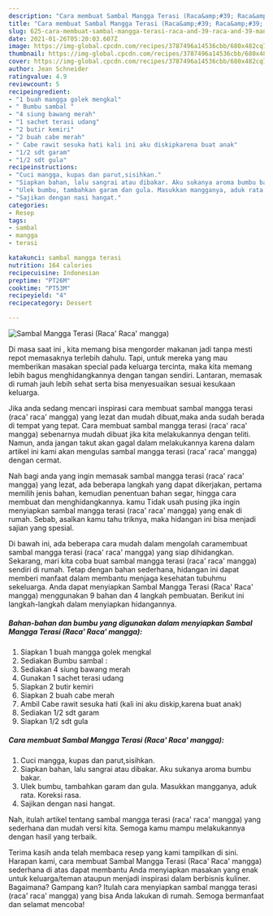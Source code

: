 ```yaml
---
description: "Cara membuat Sambal Mangga Terasi (Raca&amp;#39; Raca&amp;#39; mangga) yang nikmat dan Mudah Dibuat"
title: "Cara membuat Sambal Mangga Terasi (Raca&amp;#39; Raca&amp;#39; mangga) yang nikmat dan Mudah Dibuat"
slug: 625-cara-membuat-sambal-mangga-terasi-raca-and-39-raca-and-39-mangga-yang-nikmat-dan-mudah-dibuat
date: 2021-01-26T05:20:03.607Z
image: https://img-global.cpcdn.com/recipes/3787496a14536cbb/680x482cq70/sambal-mangga-terasi-raca-raca-mangga-foto-resep-utama.jpg
thumbnail: https://img-global.cpcdn.com/recipes/3787496a14536cbb/680x482cq70/sambal-mangga-terasi-raca-raca-mangga-foto-resep-utama.jpg
cover: https://img-global.cpcdn.com/recipes/3787496a14536cbb/680x482cq70/sambal-mangga-terasi-raca-raca-mangga-foto-resep-utama.jpg
author: Jean Schneider
ratingvalue: 4.9
reviewcount: 5
recipeingredient:
- "1 buah mangga golek mengkal"
- " Bumbu sambal "
- "4 siung bawang merah"
- "1 sachet terasi udang"
- "2 butir kemiri"
- "2 buah cabe merah"
- " Cabe rawit sesuka hati kali ini aku diskipkarena buat anak"
- "1/2 sdt garam"
- "1/2 sdt gula"
recipeinstructions:
- "Cuci mangga, kupas dan parut,sisihkan."
- "Siapkan bahan, lalu sangrai atau dibakar. Aku sukanya aroma bumbu bakar."
- "Ulek bumbu, tambahkan garam dan gula. Masukkan mangganya, aduk rata. Koreksi rasa."
- "Sajikan dengan nasi hangat."
categories:
- Resep
tags:
- sambal
- mangga
- terasi

katakunci: sambal mangga terasi 
nutrition: 164 calories
recipecuisine: Indonesian
preptime: "PT26M"
cooktime: "PT53M"
recipeyield: "4"
recipecategory: Dessert

---
```



![Sambal Mangga Terasi (Raca&#39; Raca&#39; mangga)](https://img-global.cpcdn.com/recipes/3787496a14536cbb/680x482cq70/sambal-mangga-terasi-raca-raca-mangga-foto-resep-utama.jpg)

Di masa  saat ini , kita memang bisa mengorder makanan jadi tanpa mesti repot memasaknya terlebih dahulu. Tapi, untuk mereka yang mau memberikan masakan special pada keluarga tercinta, maka kita memang lebih bagus menghidangkannya dengan tangan sendiri. Lantaran, memasak di rumah jauh lebih sehat serta bisa menyesuaikan sesuai kesukaan keluarga.

Jika anda sedang mencari inspirasi cara membuat sambal mangga terasi (raca&#39; raca&#39; mangga) yang lezat dan mudah dibuat,maka anda sudah berada di tempat yang tepat. Cara membuat sambal mangga terasi (raca&#39; raca&#39; mangga)  sebenarnya mudah dibuat jika kita melakukannya dengan teliti. Namun, anda jangan takut akan gagal dalam melakukannya 
karena dalam artikel ini kami akan mengulas sambal mangga terasi (raca&#39; raca&#39; mangga) dengan cermat.  



Nah bagi anda yang ingin memasak sambal mangga terasi (raca&#39; raca&#39; mangga) yang lezat, ada beberapa langkah yang dapat dikerjakan, pertama memilih jenis bahan, kemudian penentuan bahan segar, hingga cara membuat dan menghidangkannya. kamu Tidak usah pusing jika ingin menyiapkan sambal mangga terasi (raca&#39; raca&#39; mangga) yang enak di rumah. Sebab, asalkan kamu  tahu triknya, maka hidangan ini bisa menjadi sajian yang spesial.

Di bawah ini, ada beberapa cara mudah dalam mengolah caramembuat sambal mangga terasi (raca&#39; raca&#39; mangga) yang siap dihidangkan. Sekarang, mari kita coba buat sambal mangga terasi (raca&#39; raca&#39; mangga) sendiri di rumah. Tetap dengan bahan sederhana, hidangan ini dapat memberi manfaat dalam membantu menjaga kesehatan tubuhmu sekeluarga. Anda dapat menyiapkan Sambal Mangga Terasi (Raca&#39; Raca&#39; mangga) menggunakan 9 bahan dan 4 langkah pembuatan. Berikut ini langkah-langkah dalam menyiapkan hidangannya.

<!--inarticleads1-->

##### Bahan-bahan dan bumbu yang digunakan dalam menyiapkan Sambal Mangga Terasi (Raca&#39; Raca&#39; mangga):

1. Siapkan 1 buah mangga golek mengkal
1. Sediakan  Bumbu sambal :
1. Sediakan 4 siung bawang merah
1. Gunakan 1 sachet terasi udang
1. Siapkan 2 butir kemiri
1. Siapkan 2 buah cabe merah
1. Ambil  Cabe rawit sesuka hati (kali ini aku diskip,karena buat anak)
1. Sediakan 1/2 sdt garam
1. Siapkan 1/2 sdt gula




<!--inarticleads2-->

##### Cara membuat Sambal Mangga Terasi (Raca&#39; Raca&#39; mangga):

1. Cuci mangga, kupas dan parut,sisihkan.
1. Siapkan bahan, lalu sangrai atau dibakar. Aku sukanya aroma bumbu bakar.
1. Ulek bumbu, tambahkan garam dan gula. Masukkan mangganya, aduk rata. Koreksi rasa.
1. Sajikan dengan nasi hangat.




Nah, itulah artikel tentang  sambal mangga terasi (raca&#39; raca&#39; mangga)  yang sederhana dan mudah versi kita. Semoga kamu mampu melakukannya dengan hasil yang terbaik. 

Terima kasih anda telah membaca resep yang kami tampilkan di sini. Harapan kami, cara membuat  Sambal Mangga Terasi (Raca&#39; Raca&#39; mangga) sederhana di atas dapat membantu Anda menyiapkan masakan yang enak untuk keluarga/teman ataupun menjadi inspirasi dalam berbisnis kuliner. Bagaimana? Gampang kan? Itulah cara menyiapkan sambal mangga terasi (raca&#39; raca&#39; mangga) yang bisa Anda lakukan di rumah. Semoga bermanfaat dan selamat mencoba!

